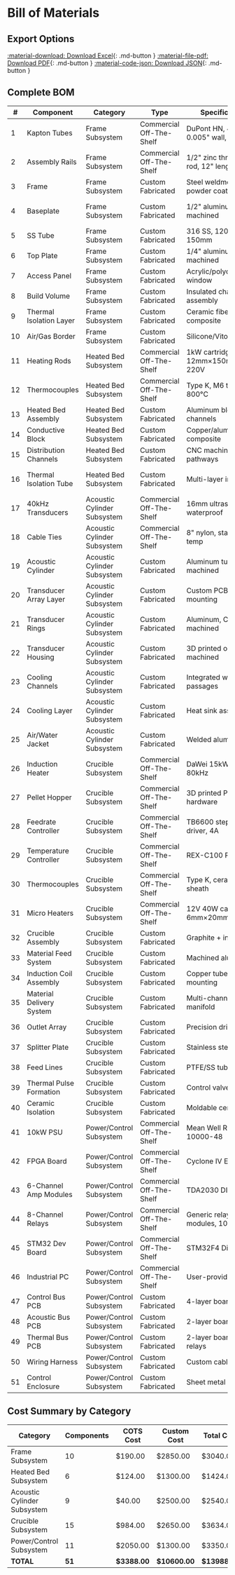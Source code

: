 # Bill of Materials

## Export Options

<div class="button-group">

[:material-download: Download Excel](../downloads/bom.xlsx){: .md-button }
[:material-file-pdf: Download PDF](../downloads/bom.pdf){: .md-button }
[:material-code-json: Download JSON](../downloads/bom.json){: .md-button }

</div>

## Complete BOM

<div class="table-wrapper" markdown>

| # | Component | Category | Type | Specification | Qty | Unit Cost | Total | Notes |
|---|-----------|----------|------|---------------|-----|-----------|-------|-------|
| 1 | Kapton Tubes | Frame Subsystem | Commercial Off-The-Shelf | DuPont HN, 4" dia, 0.005" wall, 400°C | 2 | $90.00 | $180.00 | Thermal isolation barrier |
| 2 | Assembly Rails | Frame Subsystem | Commercial Off-The-Shelf | 1/2" zinc threaded rod, 12" length | 4 | $2.50 | $10.00 | For mounting acoustic rings |
| 3 | Frame | Frame Subsystem | Custom Fabricated | Steel weldment, powder coated | 1 | $800.00 | $800.00 | Main structural support |
| 4 | Baseplate | Frame Subsystem | Custom Fabricated | 1/2" aluminum, machined | 1 | $400.00 | $400.00 | Precision mounting surface |
| 5 | SS Tube | Frame Subsystem | Custom Fabricated | 316 SS, 120mm ID × 150mm | 1 | $350.00 | $350.00 | Chamber cylinder |
| 6 | Top Plate | Frame Subsystem | Custom Fabricated | 1/4" aluminum, machined | 1 | $250.00 | $250.00 | Chamber top with ports |
| 7 | Access Panel | Frame Subsystem | Custom Fabricated | Acrylic/polycarbonate window | 1 | $150.00 | $150.00 | Observation window |
| 8 | Build Volume | Frame Subsystem | Custom Fabricated | Insulated chamber assembly | 1 | $600.00 | $600.00 | Includes seals |
| 9 | Thermal Isolation Layer | Frame Subsystem | Custom Fabricated | Ceramic fiber composite | 1 | $200.00 | $200.00 | High-temp insulation |
| 10 | Air/Gas Border | Frame Subsystem | Custom Fabricated | Silicone/Viton seals | 1 | $100.00 | $100.00 | Chamber sealing |
| 11 | Heating Rods | Heated Bed Subsystem | Commercial Off-The-Shelf | 1kW cartridge, 12mm×150mm, 220V | 4 | $25.00 | $100.00 | Platform heating |
| 12 | Thermocouples | Heated Bed Subsystem | Commercial Off-The-Shelf | Type K, M6 thread, 800°C | 2 | $12.00 | $24.00 | Bed temperature sensing |
| 13 | Heated Bed Assembly | Heated Bed Subsystem | Custom Fabricated | Aluminum block with channels | 1 | $450.00 | $450.00 | Includes mounting |
| 14 | Conductive Block | Heated Bed Subsystem | Custom Fabricated | Copper/aluminum composite | 1 | $300.00 | $300.00 | Heat distribution |
| 15 | Distribution Channels | Heated Bed Subsystem | Custom Fabricated | CNC machined pathways | 1 | $200.00 | $200.00 | Integrated in bed |
| 16 | Thermal Isolation Tube | Heated Bed Subsystem | Custom Fabricated | Multi-layer insulation | 1 | $350.00 | $350.00 | Includes air gaps, thermal breaks |
| 17 | 40kHz Transducers | Acoustic Cylinder Subsystem | Commercial Off-The-Shelf | 16mm ultrasonic, waterproof | 18 | $2.00 | $36.00 | 6 per ring × 3 rings |
| 18 | Cable Ties | Acoustic Cylinder Subsystem | Commercial Off-The-Shelf | 8" nylon, standard temp | 18 | $0.22 | $4.00 | Harbor Freight 100-pack |
| 19 | Acoustic Cylinder | Acoustic Cylinder Subsystem | Custom Fabricated | Aluminum tube, machined | 1 | $600.00 | $600.00 | Precision bore for waves |
| 20 | Transducer Array Layer | Acoustic Cylinder Subsystem | Custom Fabricated | Custom PCB with mounting | 1 | $400.00 | $400.00 | Includes connectors |
| 21 | Transducer Rings | Acoustic Cylinder Subsystem | Custom Fabricated | Aluminum, CNC machined | 3 | $150.00 | $450.00 | $450 total |
| 22 | Transducer Housing | Acoustic Cylinder Subsystem | Custom Fabricated | 3D printed or machined | 6 | $50.00 | $300.00 | $300 total |
| 23 | Cooling Channels | Acoustic Cylinder Subsystem | Custom Fabricated | Integrated water passages | 1 | $200.00 | $200.00 | Built into housing |
| 24 | Cooling Layer | Acoustic Cylinder Subsystem | Custom Fabricated | Heat sink assembly | 1 | $250.00 | $250.00 | With fins |
| 25 | Air/Water Jacket | Acoustic Cylinder Subsystem | Custom Fabricated | Welded aluminum | 1 | $300.00 | $300.00 | Cooling manifold |
| 26 | Induction Heater | Crucible Subsystem | Commercial Off-The-Shelf | DaWei 15kW, 30-80kHz | 1 | $700.00 | $700.00 | Run at 3kW for L1 |
| 27 | Pellet Hopper | Crucible Subsystem | Commercial Off-The-Shelf | 3D printed PLA + hardware | 1 | $20.00 | $20.00 | Includes stepper motor |
| 28 | Feedrate Controller | Crucible Subsystem | Commercial Off-The-Shelf | TB6600 stepper driver, 4A | 1 | $25.00 | $25.00 | Single axis control |
| 29 | Temperature Controller | Crucible Subsystem | Commercial Off-The-Shelf | REX-C100 PID clone | 1 | $15.00 | $15.00 | SSR output for induction |
| 30 | Thermocouples | Crucible Subsystem | Commercial Off-The-Shelf | Type K, ceramic sheath | 2 | $12.00 | $24.00 | Crucible monitoring |
| 31 | Micro Heaters | Crucible Subsystem | Commercial Off-The-Shelf | 12V 40W cartridge, 6mm×20mm | 25 | $8.00 | $200.00 | Feed line heating |
| 32 | Crucible Assembly | Crucible Subsystem | Custom Fabricated | Graphite + insulation | 1 | $400.00 | $400.00 | Complete unit |
| 33 | Material Feed System | Crucible Subsystem | Custom Fabricated | Machined aluminum | 1 | $350.00 | $350.00 | Includes guides |
| 34 | Induction Coil Assembly | Crucible Subsystem | Custom Fabricated | Copper tube + mounting | 1 | $250.00 | $250.00 | Custom wound |
| 35 | Material Delivery System | Crucible Subsystem | Custom Fabricated | Multi-channel manifold | 1 | $400.00 | $400.00 | 25 outlets |
| 36 | Outlet Array | Crucible Subsystem | Custom Fabricated | Precision drilled plate | 1 | $300.00 | $300.00 | 5×5 grid, 2mm spacing |
| 37 | Splitter Plate | Crucible Subsystem | Custom Fabricated | Stainless steel | 1 | $200.00 | $200.00 | Flow distribution |
| 38 | Feed Lines | Crucible Subsystem | Custom Fabricated | PTFE/SS tubing | 25 | $10.00 | $250.00 | High-temp rated |
| 39 | Thermal Pulse Formation | Crucible Subsystem | Custom Fabricated | Control valves | 1 | $350.00 | $350.00 | Droplet timing |
| 40 | Ceramic Isolation | Crucible Subsystem | Custom Fabricated | Moldable ceramic | 1 | $150.00 | $150.00 | Thermal protection |
| 41 | 10kW PSU | Power/Control Subsystem | Commercial Off-The-Shelf | Mean Well RSP-10000-48 | 1 | $1850.00 | $1850.00 | Main power supply |
| 42 | FPGA Board | Power/Control Subsystem | Commercial Off-The-Shelf | Cyclone IV EP4CE6 | 1 | $75.00 | $75.00 | Per VDATP reference |
| 43 | 6-Channel Amp Modules | Power/Control Subsystem | Commercial Off-The-Shelf | TDA2030 DIY boards | 4 | $15.00 | $60.00 | Build from kits |
| 44 | 8-Channel Relays | Power/Control Subsystem | Commercial Off-The-Shelf | Generic relay modules, 10A | 5 | $8.00 | $40.00 | eBay/AliExpress |
| 45 | STM32 Dev Board | Power/Control Subsystem | Commercial Off-The-Shelf | STM32F4 Discovery | 1 | $25.00 | $25.00 | Real STM32 for development |
| 46 | Industrial PC | Power/Control Subsystem | Commercial Off-The-Shelf | User-provided | 0 | $0.00 | $0.00 | Min specs: i5, 8GB RAM |
| 47 | Control Bus PCB | Power/Control Subsystem | Custom Fabricated | 4-layer board | 1 | $350.00 | $350.00 | Main interconnect |
| 48 | Acoustic Bus PCB | Power/Control Subsystem | Custom Fabricated | 2-layer board | 1 | $200.00 | $200.00 | Transducer routing |
| 49 | Thermal Bus PCB | Power/Control Subsystem | Custom Fabricated | 2-layer board with relays | 1 | $250.00 | $250.00 | Heater control |
| 50 | Wiring Harness | Power/Control Subsystem | Custom Fabricated | Custom cables | 1 | $300.00 | $300.00 | All interconnects |
| 51 | Control Enclosure | Power/Control Subsystem | Custom Fabricated | Sheet metal box | 1 | $200.00 | $200.00 | Electronics housing |

</div>

## Cost Summary by Category

| Category | Components | COTS Cost | Custom Cost | Total Cost |
|----------|------------|-----------|-------------|------------|
| Frame Subsystem | 10 | $190.00 | $2850.00 | $3040.00 |
| Heated Bed Subsystem | 6 | $124.00 | $1300.00 | $1424.00 |
| Acoustic Cylinder Subsystem | 9 | $40.00 | $2500.00 | $2540.00 |
| Crucible Subsystem | 15 | $984.00 | $2650.00 | $3634.00 |
| Power/Control Subsystem | 11 | $2050.00 | $1300.00 | $3350.00 |
| **TOTAL** | **51** | **$3388.00** | **$10600.00** | **$13988.00** |
